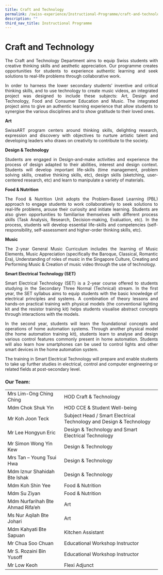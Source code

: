 ```yaml
---
title: Craft and Technology
permalink: /swiss-experience/Instructional-Programme/craft-and-technology/
description: ""
third_nav_title: Instructional Programme
---
```

# Craft and Technology

<p style="text-align: justify;">The Craft and Technology Department aims to equip Swiss students with creative thinking skills and aesthetic appreciation. Our programme creates opportunities for students to experience authentic learning and seek solutions to real-life problems through collaborative work.</p>

<p style="text-align: justify;">In order to harness the lower secondary students’ inventive and critical thinking skills, and to use technology to create music videos, an integrated project was designed to include these subjects: Art, Design and Technology, Food and Consumer Education and Music. The integrated project aims to give an authentic learning experience that allow students to synergise the various disciplines and to show gratitude to their loved ones.</p>

**Art**

<p style="text-align: justify;">SwissART program centers around thinking skills, delighting research, expression and discovery with objectives to nurture artistic talent and developing leaders who draws on creativity to contribute to the society.</p>

**Design & Technology**

<p style="text-align: justify;">Students are engaged in Design-and-make activities and experience the process of design adapted to their abilities, interest and design context. Students will develop important life-skills (time management, problem solving skills, creative thinking skills, etc), design skills (sketching, user-centered research, etc) and learn to manipulate a variety of materials.</p>

**Food & Nutrition**

<p style="text-align: justify;">The Food & Nutrition Unit adopts the Problem-Based Learning (PBL) approach to engage students to work collaboratively to seek solutions to real-life problems, arouse their curiosity and initiate learning. Students are also given opportunities to familiarise themselves with different process skills (Task Analysis, Research, Decision-making, Evaluation, etc). In the process, students will develop essential life-skills and competencies (self-responsibility, self-assessment and higher-order thinking skills, etc).</p>

**Music**

<p style="text-align: justify;">The 2-year General Music Curriculum includes the learning of Music Elements, Music Appreciation (specifically the Baroque, Classical, Romantic Era), Understanding of roles of music in the Singapore Culture, Creating and Performing Music & Creation of music video through the use of technology.</p>

**Smart Electrical Technology (SET)**

<p style="text-align: justify;">Smart Electrical Technology (SET) is a 2-year course offered to students studying in the Secondary Three Normal (Technical) stream. In the first year, the SET syllabus aims to equip students with the basic knowledge of electrical principles and systems. A combination of theory lessons and hands-on practical training with physical models (the conventional lighting kit and the resistor training kit) helps students visualise abstract concepts through interactions with the models.</p>

<p style="text-align: justify;">In the second year, students will learn the foundational concepts and operations of home automation systems. Through another physical model (the home automation training kit), students learn to analyse and design various control features commonly present in home automation. Students will also learn how smartphones can be used to control lights and other smart devices in the home automation system.</p>

<p style="text-align: justify;">The training in Smart Electrical Technology will prepare and enable students to take up further studies in electrical, control and computer engineering or related fields at post-secondary level.</p>

### Our Team:

|  |  |
|---|---|
| Mrs Lim-Ong Ching Ching | HOD Craft & Technology |
| Mdm Chok Shuk Yin | HOD CCE & Student Well-being |
| Mr Koh Joon Teck | Subject Head / Smart Electrical Technology and Design & Technology |
| Mr Lee Hongyun Eric | Design & Technology and Smart Electrical Technology |
| Mr Simon Wong Yin Kew | Design & Technology |
| Mrs Tan – Young Tsui Hwa | Design & Technology |
| Mdm Iznur Shahidah Bte Ishak | Design & Technology |
| Mdm Koh Shin Yee | Food & Nutrition |
| Mdm Su Ziyan | Food & Nutrition |
| Mdm Nurfarihah Bte Ahmad Rifa’eh |  Art |
| Ms Nur Aqilah Bte Johari |  Art |
| Mdm Kahyati Bte Sapuan | Kitchen Assistant |
| Mr Chua Soo Chuan | Educational Workshop Instructor |
| Mr S. Rozaini Bin Yusoff | Educational Workshop Instructor |
| Mr Low Keoh | Flexi Adjunct |